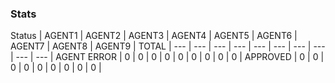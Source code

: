 
### Stats


Status | AGENT1 | AGENT2 | AGENT3 | AGENT4 | AGENT5 | AGENT6 | AGENT7 | AGENT8 | AGENT9 | TOTAL |
--- | --- | --- | --- | --- | --- | --- | --- | --- | --- |
AGENT ERROR | 0 | 0 | 0 | 0 | 0 | 0 | 0 | 0 | 0 |
APPROVED | 0 | 0 | 0 | 0 | 0 | 0 | 0 | 0 | 0 |
